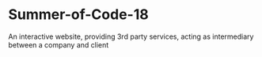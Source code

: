 # Summer-of-Code-18
An interactive website, providing 3rd party services, acting as intermediary between a company and client
